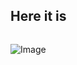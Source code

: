 ## Here it is

```markdown

```
![Image](http://gatherer.wizards.com/Handlers/Image.ashx?multiverseid=159831&type=card)
